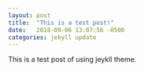```yaml
---
layout: post
title:  "This is a test post!"
date:   2018-09-06 13:07:56 -0500
categories: jekyll update
---
```

This is a test post of using jeykll theme. 